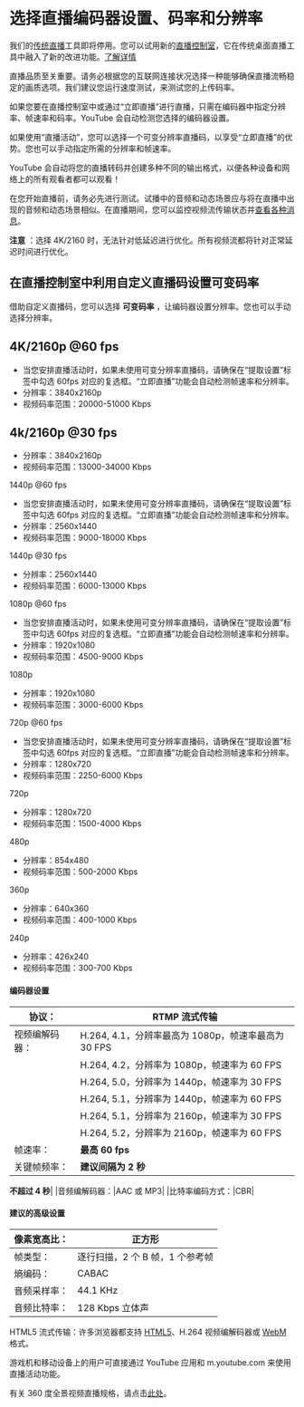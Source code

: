 # 选择直播编码器设置、码率和分辨率

 

我们的[传统直播](https://support.google.com/youtube/answer/2853700)工具即将停用。您可以试用新的[直播控制室](https://www.youtube.com/livestreaming/)，它在传统桌面直播工具中融入了新的改进功能。[了解详情](https://support.google.com/youtube/answer/9227510)

直播品质至关重要。请务必根据您的互联网连接状况选择一种能够确保直播流畅稳定的画质选项。我们建议您运行速度测试，来测试您的上传码率。

如果您要在直播控制室中或通过“立即直播”进行直播，只需在编码器中指定分辨率、帧速率和码率。YouTube 会自动检测您选择的编码器设置。

如果使用“直播活动”，您可以选择一个可变分辨率直播码，以享受“立即直播”的优势。您也可以手动指定所需的分辨率和帧速率。

YouTube 会自动将您的直播转码并创建多种不同的输出格式，以便各种设备和网络上的所有观看者都可以观看！

在您开始直播前，请务必先进行测试。试播中的音频和动态场景应与将在直播中出现的音频和动态场景相似。在直播期间，您可以监控视频流传输状态并[查看各种消息](https://support.google.com/youtube/answer/3006768)。

**注意** ：选择 4K/2160 时，无法针对低延迟进行优化。所有视频流都将针对正常延迟时间进行优化。

## 在直播控制室中利用自定义直播码设置可变码率

借助自定义直播码，您可以选择 **可变码率** ，让编码器设置分辨率。您也可以手动选择分辨率。

## 4K/2160p @60 fps

* 当您安排直播活动时，如果未使用可变分辨率直播码，请确保在“提取设置”标签中勾选 60fps 对应的复选框。“立即直播”功能会自动检测帧速率和分辨率。
* 分辨率：3840x2160p
* 视频码率范围：20000-51000 Kbps

## 4k/2160p @30 fps

* 分辨率：3840x2160p
* 视频码率范围：13000-34000 Kbps

1440p @60 fps

* 当您安排直播活动时，如果未使用可变分辨率直播码，请确保在“提取设置”标签中勾选 60fps 对应的复选框。“立即直播”功能会自动检测帧速率和分辨率。
* 分辨率：2560x1440
* 视频码率范围：9000-18000 Kbps

1440p @30 fps

* 分辨率：2560x1440
* 视频码率范围：6000-13000 Kbps

1080p @60 fps

* 当您安排直播活动时，如果未使用可变分辨率直播码，请确保在“提取设置”标签中勾选 60fps 对应的复选框。“立即直播”功能会自动检测帧速率和分辨率。
* 分辨率：1920x1080
* 视频码率范围：4500-9000 Kbps

1080p

* 分辨率：1920x1080
* 视频码率范围：3000-6000 Kbps

720p @60 fps

* 当您安排直播活动时，如果未使用可变分辨率直播码，请确保在“提取设置”标签中勾选 60fps 对应的复选框。“立即直播”功能会自动检测帧速率和分辨率。
* 分辨率：1280x720
* 视频码率范围：2250-6000 Kbps

720p

* 分辨率：1280x720
* 视频码率范围：1500-4000 Kbps

480p

* 分辨率：854x480
* 视频码率范围：500-2000 Kbps

360p

* 分辨率：640x360
* 视频码率范围：400-1000 Kbps

240p

* 分辨率：426x240
* 视频码率范围：300-700 Kbps

#### 编码器设置

|协议：|RTMP 流式传输|
| --- | --- |
|视频编解码器：|H.264, 4.1，分辨率最高为 1080p，帧速率最高为 30 FPS|
||H.264, 4.2，分辨率为 1080p，帧速率为 60 FPS|
||H.264, 5.0，分辨率为 1440p，帧速率为 30 FPS|
||H.264, 5.1，分辨率为 1440p，帧速率为 60 FPS|
||H.264, 5.1，分辨率为 2160p，帧速率为 30 FPS|
||H.264, 5.2，分辨率为 2160p，帧速率为 60 FPS|
|帧速率：|**最高 60 fps**|
|关键帧频率：|**建议间隔为 2 秒**

**不超过 4 秒**|
|音频编解码器：|AAC 或 MP3|
|比特率编码方式：|CBR|

#### 建议的高级设置

|像素宽高比：|正方形|
| --- | --- |
|帧类型：|逐行扫描，2 个 B 帧，1 个参考帧|
|熵编码：|CABAC|
|音频采样率：|44.1 KHz|
|音频比特率：|128 Kbps 立体声|

HTML5 流式传输：许多浏览器都支持 [HTML5](https://www.youtube.com/html5)、H.264 视频编解码器或 [WebM](http://www.webmproject.org/) 格式。

游戏机和移动设备上的用户可直接通过 YouTube 应用和 m.youtube.com 来使用直播活动功能。

有关 360 度全景视频直播规格，请点击[此处](https://support.google.com/youtube/answer/6396222)。